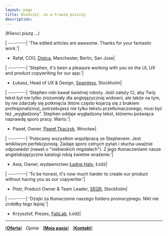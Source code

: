 ```yaml
---
layout: page
title: Wiedzieć, co w trawie piszczy
description: 
---
```

<em markdown="1">(Klienci piszą ...)</em>

|
---------|
'The edited articles are awesome. Thanks for your fantastic work.'|
- Rafał, COO, [Digica](https://www.digica.com/blog.html), Manchester, Berlin, San Jose|

|
---------|
'Stephen, it's been a pleasure working with you on the UI, UX and product copywriting for our app.'|
- Łukasz, Head of UX & Design, [Seamless](), Stockholm|

|
---------|
'Stephen robi kawał świetnej roboty. Jeśli zależy Ci, aby Twój tekst był nie tylko zrozumiały dla anglojęzycznej widowni, ale także na tym, by nie zdarzały się potknięcia (które często kojarzą się z brakiem profesjonalizmu), potrzebujesz nie tylko tekstu przetłumaczonego, musi być też „wygładzony”. Stephen oddaje wygładzony tekst, któremu poświęca naprawdę sporo pracy. Warto.'|
- Paweł, Owner, [Paweł Tkaczyk](https://paweltkaczyk.com/), Wrocław| 

|
---------|
'Polecamy wszystkim współpracę ze Stephenem. Jest wnikliwym perfekcjonistą. Zadaje sporo celnych pytań i słucha uważnie odpowiedzi (nawet o "niebieskich migdałach"). Z jego tłumaczeniami nasze angielskojęzyczne katalogi robią świetne wrażenie.'|
- Asia, Owner, wydawnictwo [Ładne Halo](https://ladne-halo.pl/), Łódź|

| 
---------|
'To be honest, it's now much harder to create our product without having you as our copywriter.'|
- Piotr, Product Owner & Team Leader, [SEQR](), Stockholm|

|
---------|
'Dzięki za tłumaczenie naszego folderu promocyjnego. Nikt nie zrobiłby tego lepiej.'|
- Krzysztof, Prezes, [FabLab](https://fablablodz.org/), Łódź|

---

[[__Oferta__](https://smoothenglish.com)]  &#xA0; _Opinie_  &#xA0; [[__Moja pasja__](../pages/pasja.html)]  &#xA0; [[__Kontakt__](../pages/kontakt.html)]